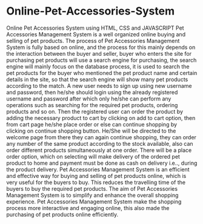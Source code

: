 # Online-Pet-Accessories-System
Online Pet Accessories System using HTML, CSS and JAVASCRIPT
Pet Accessories Management System is a well organized online buying and selling of pet products. The process of Pet Accessories Management System is fully based on online, and the process for this mainly depends on the interaction between the buyer and seller, buyer who enters the site for purchasing pet products will use a search engine for purchasing, the search engine will mainly focus on the database process, it is used to search the pet products for the buyer who mentioned the pet product name and certain details in the site, so that the search engine will show many pet products according to the match. A new user needs to sign up using new username and password, then he/she should login using the already registered username and password after which only he/she can perform any operations such as searching for the required pet products, ordering products and so on. Then the registered user can order the product by adding the necessary product to cart by clicking on add to cart option, then from cart page he/she place order or else can continue shopping by clicking on continue shopping button. He/She will be directed to the welcome page from there they can again continue shopping, they can order any number of the same product according to the stock available, also can order different products simultaneously at one order. There will be a place order option, which on selecting will make delivery of the ordered pet product to home and payment must be done as cash on delivery i.e.., during the product delivery. Pet Accessories Management System is an efficient and effective way for buying and selling of pet products online, which is very useful for the buyers to buy. This reduces the travelling time of the buyers to buy the required pet products. The aim of Pet Accessories Management System is to simplify and enhance the overall shopping experience. Pet Accessories Management System make the shopping process more interactive and engaging online, this also made the purchasing of pet products online efficiently.

